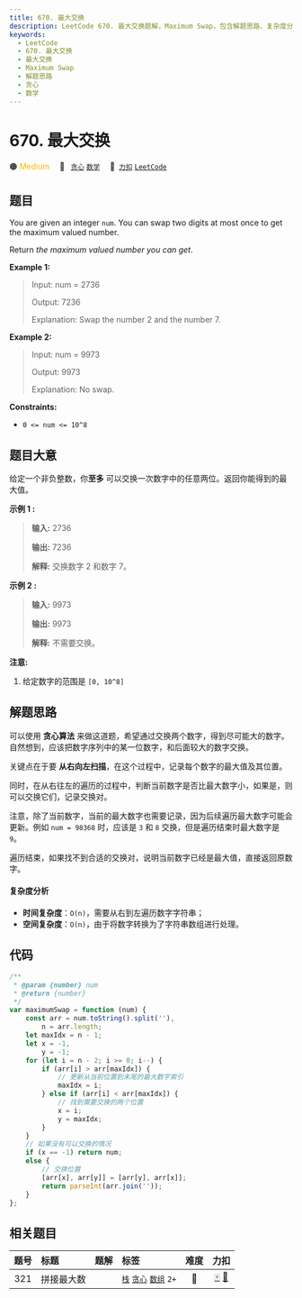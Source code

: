 ```yaml
---
title: 670. 最大交换
description: LeetCode 670. 最大交换题解，Maximum Swap，包含解题思路、复杂度分析以及完整的 JavaScript 代码实现。
keywords:
  - LeetCode
  - 670. 最大交换
  - 最大交换
  - Maximum Swap
  - 解题思路
  - 贪心
  - 数学
---
```


# 670. 最大交换

🟠 <font color=#ffb800>Medium</font>&emsp; 🔖&ensp; [`贪心`](/tag/greedy.md) [`数学`](/tag/math.md)&emsp; 🔗&ensp;[`力扣`](https://leetcode.cn/problems/maximum-swap) [`LeetCode`](https://leetcode.com/problems/maximum-swap)

## 题目

You are given an integer `num`. You can swap two digits at most once to get
the maximum valued number.

Return _the maximum valued number you can get_.

**Example 1:**

> Input: num = 2736
>
> Output: 7236
>
> Explanation: Swap the number 2 and the number 7.

**Example 2:**

> Input: num = 9973
>
> Output: 9973
>
> Explanation: No swap.

**Constraints:**

- `0 <= num <= 10^8`

## 题目大意

给定一个非负整数，你**至多** 可以交换一次数字中的任意两位。返回你能得到的最大值。

**示例 1 :**

> **输入:** 2736
>
> **输出:** 7236
>
> **解释:** 交换数字 2 和数字 7。

**示例 2 :**

> **输入:** 9973
>
> **输出:** 9973
>
> **解释:** 不需要交换。

**注意:**

1. 给定数字的范围是 `[0, 10^8]`

## 解题思路

可以使用 **贪心算法** 来做这道题，希望通过交换两个数字，得到尽可能大的数字。自然想到，应该把数字序列中的某一位数字，和后面较大的数字交换。

关键点在于要 **从右向左扫描**，在这个过程中，记录每个数字的最大值及其位置。

同时，在从右往左的遍历的过程中，判断当前数字是否比最大数字小，如果是，则可以交换它们，记录交换对。

注意，除了当前数字，当前的最大数字也需要记录，因为后续遍历最大数字可能会更新。例如 `num = 98368` 时，应该是 `3` 和 `8` 交换，但是遍历结束时最大数字是 `9`。

遍历结束，如果找不到合适的交换对，说明当前数字已经是最大值，直接返回原数字。

#### 复杂度分析

- **时间复杂度**：`O(n)`，需要从右到左遍历数字字符串；
- **空间复杂度**：`O(n)`，由于将数字转换为了字符串数组进行处理。

## 代码

```javascript
/**
 * @param {number} num
 * @return {number}
 */
var maximumSwap = function (num) {
	const arr = num.toString().split(''),
		n = arr.length;
	let maxIdx = n - 1;
	let x = -1,
		y = -1;
	for (let i = n - 2; i >= 0; i--) {
		if (arr[i] > arr[maxIdx]) {
			// 更新从当前位置到末尾的最大数字索引
			maxIdx = i;
		} else if (arr[i] < arr[maxIdx]) {
			// 找到需要交换的两个位置
			x = i;
			y = maxIdx;
		}
	}
	// 如果没有可以交换的情况
	if (x == -1) return num;
	else {
		// 交换位置
		[arr[x], arr[y]] = [arr[y], arr[x]];
		return parseInt(arr.join(''));
	}
};
```

## 相关题目

<!-- prettier-ignore -->
| 题号 | 标题 | 题解 | 标签 | 难度 | 力扣 |
| :------: | :------ | :------: | :------ | :------: | :------: |
| 321 | 拼接最大数 |  |  [`栈`](/tag/stack.md) [`贪心`](/tag/greedy.md) [`数组`](/tag/array.md) `2+` | 🔴 | [🀄️](https://leetcode.cn/problems/create-maximum-number) [🔗](https://leetcode.com/problems/create-maximum-number) |
